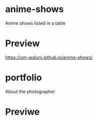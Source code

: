 # anime-shows
Anime shows listed in a table

# Preview
https://om-walunj.github.io/anime-shows/

# portfolio
About the photographer

# Previwe
